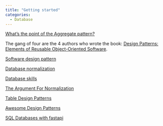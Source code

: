 ```yaml
---
title: "Getting started"
categories:
  - Database
---
```


[What’s the point of the Aggregate pattern?](https://medium.com/@philsarin/whats-the-point-of-the-aggregate-pattern-741a3132da5c)

The gang of four are the 4 authors who wrote the book: [Design Patterns:
Elements of Reusable Object-Oriented Software](https://en.wikipedia.org/wiki/Design_Patterns).

[Software design pattern](https://en.wikipedia.org/wiki/Software_design_pattern#Classification_and_list)

[Database normalization](https://en.wikipedia.org/wiki/Database_normalization)

[Database skills](http://database-programmer.blogspot.com/2007/12/database-skills-complete-contents.html)

[The Argument For Normalization](http://database-programmer.blogspot.com/2008/10/argument-for-normalization.html)

[Table Design Patterns](http://database-programmer.blogspot.com/2008/01/table-design-patterns.html)

[Awesome Design Patterns](https://github.com/DovAmir/awesome-design-patterns?utm_source=tldrnewsletter#databases)

[SQL Databases with fastapi](https://fastapi.tiangolo.com/tutorial/sql-databases/)
